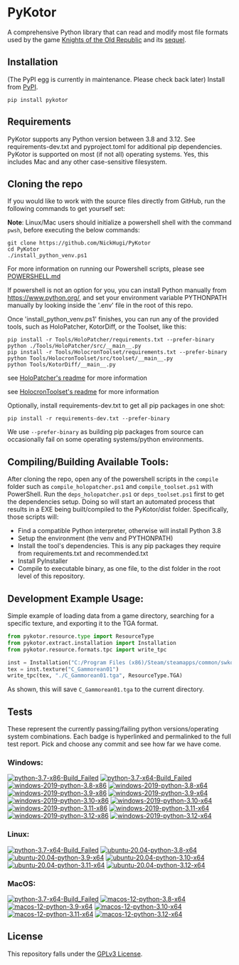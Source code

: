 
PyKotor
=======
A comprehensive Python library that can read and modify most file formats used by the game [Knights of the Old Republic](https://en.wikipedia.org/wiki/Star_Wars:_Knights_of_the_Old_Republic_(video_game)) and its [sequel](https://en.wikipedia.org/wiki/Star_Wars_Knights_of_the_Old_Republic_II:_The_Sith_Lords).

## Installation
(The PyPI egg is currently in maintenance. Please check back later) Install from [PyPI](https://pypi.org/project/PyKotor/).
```commandline
pip install pykotor
```

## Requirements
PyKotor supports any Python version between 3.8 and 3.12. See requirements-dev.txt and pyproject.toml for additional pip dependencies.
PyKotor is supported on most (if not all) operating systems. Yes, this includes Mac and any other case-sensitive filesystem.

## Cloning the repo
If you would like to work with the source files directly from GitHub, run the following commands to get yourself set:

**Note**: Linux/Mac users should initialize a powershell shell with the command `pwsh`, before executing the below commands:

```commandline
git clone https://github.com/NickHugi/PyKotor
cd PyKotor
./install_python_venv.ps1
```
For more information on running our Powershell scripts, please see [POWERSHELL.md](https://github.com/NickHugi/PyKotor/blob/master/POWERSHELL.md)

If powershell is not an option for you, you can install Python manually from https://www.python.org/, and set your environment variable PYTHONPATH manually by looking inside the '.env' file in the root of this repo.


Once 'install_python_venv.ps1' finishes, you can run any of the provided tools, such as HoloPatcher, KotorDiff, or the Toolset, like this:
```commandline
pip install -r Tools/HoloPatcher/requirements.txt --prefer-binary
python ./Tools/HoloPatcher/src/__main__.py
pip install -r Tools/HolocronToolset/requirements.txt --prefer-binary
python Tools/HolocronToolset/src/toolset/__main__.py
python Tools/KotorDiff/__main__.py
```

see [HoloPatcher's readme](https://github.com/NickHugi/PyKotor/tree/master/Tools/HoloPatcher#readme) for more information

see [HolocronToolset's readme](https://github.com/NickHugi/PyKotor/tree/master/Tools/HolocronToolset#readme) for more information

Optionally, install requirements-dev.txt to get all pip packages in one shot:
```commandline
pip install -r requirements-dev.txt --prefer-binary
```
We use `--prefer-binary` as building pip packages from source can occasionally fail on some operating systems/python environments.

## Compiling/Building Available Tools:
After cloning the repo, open any of the powershell scripts in the `compile` folder such as `compile_holopatcher.ps1` and `compile_toolset.ps1` with PowerShell. Run the `deps_holopatcher.ps1` or `deps_toolset.ps1` first to get the dependencies setup. Doing so will start an automated process that results in a EXE being built/compiled to the PyKotor/dist folder. Specifically, those scripts will:
- Find a compatible Python interpreter, otherwise will install Python 3.8
- Setup the environment (the venv and PYTHONPATH)
- Install the tool's dependencies. This is any pip packages they require from requirements.txt and recommended.txt
- Install PyInstaller
- Compile to executable binary, as one file, to the dist folder in the root level of this repository.


## Development Example Usage:
Simple example of loading data from a game directory, searching for a specific texture, and exporting it to the TGA format.
```python
from pykotor.resource.type import ResourceType
from pykotor.extract.installation import Installation
from pykotor.resource.formats.tpc import write_tpc

inst = Installation("C:/Program Files (x86)/Steam/steamapps/common/swkotor")
tex = inst.texture("C_Gammorean01")
write_tpc(tex, "./C_Gammorean01.tga", ResourceType.TGA)
```
As shown, this will save `C_Gammorean01.tga` to the current directory.

## Tests

These represent the currently passing/failing python versions/operating system combinations. Each badge is hyperlinked and permalinked to the full test report. Pick and choose any commit and see how far we have come.

### Windows:

<!-- WINDOWS-BADGES-START -->
[![python-3.7-x86-Build_Failed](https://img.shields.io/badge/python--3.7--x86_Build_Failed-lightgrey)](https://github.com/NickHugi/PyKotor/actions/runs/8398607818)
[![python-3.7-x64-Build_Failed](https://img.shields.io/badge/python--3.7--x64_Build_Failed-lightgrey)](https://github.com/NickHugi/PyKotor/actions/runs/8398607818)
[![windows-2019-python-3.8-x86](https://img.shields.io/badge/build-python--3.8--x86_Passing_632-brightgreen?style=plastic&logo=simple-icons&logoColor=%23FF5e34&label=11&labelColor=%23c71818&color=%232f991a)](https://htmlpreview.github.io/?https://github.com/NickHugi/PyKotor/blob/35842cbef9e1af1efc140d40e4c0fd317921ac0d/tests/results/7d3ea6dc3e56f91cd04b5a5b8b8cfb09a270a26f/pytest_report_windows-2019_python_3.8_x86/pytest_report.html)
[![windows-2019-python-3.8-x64](https://img.shields.io/badge/build-python--3.8--x64_Passing_632-brightgreen?style=plastic&logo=simple-icons&logoColor=%23FF5e34&label=11&labelColor=%23c71818&color=%232f991a)](https://htmlpreview.github.io/?https://github.com/NickHugi/PyKotor/blob/35842cbef9e1af1efc140d40e4c0fd317921ac0d/tests/results/7d3ea6dc3e56f91cd04b5a5b8b8cfb09a270a26f/pytest_report_windows-2019_python_3.8_x64/pytest_report.html)
[![windows-2019-python-3.9-x86](https://img.shields.io/badge/build-python--3.9--x86_Passing_632-brightgreen?style=plastic&logo=simple-icons&logoColor=%23FF5e34&label=11&labelColor=%23c71818&color=%232f991a)](https://htmlpreview.github.io/?https://github.com/NickHugi/PyKotor/blob/35842cbef9e1af1efc140d40e4c0fd317921ac0d/tests/results/7d3ea6dc3e56f91cd04b5a5b8b8cfb09a270a26f/pytest_report_windows-2019_python_3.9_x86/pytest_report.html)
[![windows-2019-python-3.9-x64](https://img.shields.io/badge/build-python--3.9--x64_Passing_632-brightgreen?style=plastic&logo=simple-icons&logoColor=%23FF5e34&label=11&labelColor=%23c71818&color=%232f991a)](https://htmlpreview.github.io/?https://github.com/NickHugi/PyKotor/blob/35842cbef9e1af1efc140d40e4c0fd317921ac0d/tests/results/7d3ea6dc3e56f91cd04b5a5b8b8cfb09a270a26f/pytest_report_windows-2019_python_3.9_x64/pytest_report.html)
[![windows-2019-python-3.10-x86](https://img.shields.io/badge/build-python--3.10--x86_Passing_632-brightgreen?style=plastic&logo=simple-icons&logoColor=%23FF5e34&label=11&labelColor=%23c71818&color=%232f991a)](https://htmlpreview.github.io/?https://github.com/NickHugi/PyKotor/blob/35842cbef9e1af1efc140d40e4c0fd317921ac0d/tests/results/7d3ea6dc3e56f91cd04b5a5b8b8cfb09a270a26f/pytest_report_windows-2019_python_3.10_x86/pytest_report.html)
[![windows-2019-python-3.10-x64](https://img.shields.io/badge/build-python--3.10--x64_Passing_632-brightgreen?style=plastic&logo=simple-icons&logoColor=%23FF5e34&label=11&labelColor=%23c71818&color=%232f991a)](https://htmlpreview.github.io/?https://github.com/NickHugi/PyKotor/blob/35842cbef9e1af1efc140d40e4c0fd317921ac0d/tests/results/7d3ea6dc3e56f91cd04b5a5b8b8cfb09a270a26f/pytest_report_windows-2019_python_3.10_x64/pytest_report.html)
[![windows-2019-python-3.11-x86](https://img.shields.io/badge/build-python--3.11--x86_Passing_632-brightgreen?style=plastic&logo=simple-icons&logoColor=%23FF5e34&label=11&labelColor=%23c71818&color=%232f991a)](https://htmlpreview.github.io/?https://github.com/NickHugi/PyKotor/blob/35842cbef9e1af1efc140d40e4c0fd317921ac0d/tests/results/7d3ea6dc3e56f91cd04b5a5b8b8cfb09a270a26f/pytest_report_windows-2019_python_3.11_x86/pytest_report.html)
[![windows-2019-python-3.11-x64](https://img.shields.io/badge/build-python--3.11--x64_Passing_632-brightgreen?style=plastic&logo=simple-icons&logoColor=%23FF5e34&label=11&labelColor=%23c71818&color=%232f991a)](https://htmlpreview.github.io/?https://github.com/NickHugi/PyKotor/blob/35842cbef9e1af1efc140d40e4c0fd317921ac0d/tests/results/7d3ea6dc3e56f91cd04b5a5b8b8cfb09a270a26f/pytest_report_windows-2019_python_3.11_x64/pytest_report.html)
[![windows-2019-python-3.12-x86](https://img.shields.io/badge/build-python--3.12--x86_Passing_632-brightgreen?style=plastic&logo=simple-icons&logoColor=%23FF5e34&label=11&labelColor=%23c71818&color=%232f991a)](https://htmlpreview.github.io/?https://github.com/NickHugi/PyKotor/blob/35842cbef9e1af1efc140d40e4c0fd317921ac0d/tests/results/7d3ea6dc3e56f91cd04b5a5b8b8cfb09a270a26f/pytest_report_windows-2019_python_3.12_x86/pytest_report.html)
[![windows-2019-python-3.12-x64](https://img.shields.io/badge/build-python--3.12--x64_Passing_632-brightgreen?style=plastic&logo=simple-icons&logoColor=%23FF5e34&label=11&labelColor=%23c71818&color=%232f991a)](https://htmlpreview.github.io/?https://github.com/NickHugi/PyKotor/blob/35842cbef9e1af1efc140d40e4c0fd317921ac0d/tests/results/7d3ea6dc3e56f91cd04b5a5b8b8cfb09a270a26f/pytest_report_windows-2019_python_3.12_x64/pytest_report.html)
<!-- WINDOWS-BADGES-END -->

### Linux:

<!-- LINUX-BADGES-START -->
[![python-3.7-x64-Build_Failed](https://img.shields.io/badge/python--3.7--x64_Build_Failed-lightgrey)](https://github.com/NickHugi/PyKotor/actions/runs/8398607818)
[![ubuntu-20.04-python-3.8-x64](https://img.shields.io/badge/build-python--3.8--x64_Passing_632-brightgreen?style=plastic&logo=simple-icons&logoColor=%23FF5e34&label=11&labelColor=%23c71818&color=%232f991a)](https://htmlpreview.github.io/?https://github.com/NickHugi/PyKotor/blob/35842cbef9e1af1efc140d40e4c0fd317921ac0d/tests/results/7d3ea6dc3e56f91cd04b5a5b8b8cfb09a270a26f/pytest_report_ubuntu-20.04_python_3.8_x64/pytest_report.html)
[![ubuntu-20.04-python-3.9-x64](https://img.shields.io/badge/build-python--3.9--x64_Passing_632-brightgreen?style=plastic&logo=simple-icons&logoColor=%23FF5e34&label=11&labelColor=%23c71818&color=%232f991a)](https://htmlpreview.github.io/?https://github.com/NickHugi/PyKotor/blob/35842cbef9e1af1efc140d40e4c0fd317921ac0d/tests/results/7d3ea6dc3e56f91cd04b5a5b8b8cfb09a270a26f/pytest_report_ubuntu-20.04_python_3.9_x64/pytest_report.html)
[![ubuntu-20.04-python-3.10-x64](https://img.shields.io/badge/build-python--3.10--x64_Passing_632-brightgreen?style=plastic&logo=simple-icons&logoColor=%23FF5e34&label=11&labelColor=%23c71818&color=%232f991a)](https://htmlpreview.github.io/?https://github.com/NickHugi/PyKotor/blob/35842cbef9e1af1efc140d40e4c0fd317921ac0d/tests/results/7d3ea6dc3e56f91cd04b5a5b8b8cfb09a270a26f/pytest_report_ubuntu-20.04_python_3.10_x64/pytest_report.html)
[![ubuntu-20.04-python-3.11-x64](https://img.shields.io/badge/build-python--3.11--x64_Passing_632-brightgreen?style=plastic&logo=simple-icons&logoColor=%23FF5e34&label=11&labelColor=%23c71818&color=%232f991a)](https://htmlpreview.github.io/?https://github.com/NickHugi/PyKotor/blob/35842cbef9e1af1efc140d40e4c0fd317921ac0d/tests/results/7d3ea6dc3e56f91cd04b5a5b8b8cfb09a270a26f/pytest_report_ubuntu-20.04_python_3.11_x64/pytest_report.html)
[![ubuntu-20.04-python-3.12-x64](https://img.shields.io/badge/build-python--3.12--x64_Passing_632-brightgreen?style=plastic&logo=simple-icons&logoColor=%23FF5e34&label=11&labelColor=%23c71818&color=%232f991a)](https://htmlpreview.github.io/?https://github.com/NickHugi/PyKotor/blob/35842cbef9e1af1efc140d40e4c0fd317921ac0d/tests/results/7d3ea6dc3e56f91cd04b5a5b8b8cfb09a270a26f/pytest_report_ubuntu-20.04_python_3.12_x64/pytest_report.html)
<!-- LINUX-BADGES-END -->

### MacOS:

<!-- MACOS-BADGES-START -->
[![python-3.7-x64-Build_Failed](https://img.shields.io/badge/python--3.7--x64_Build_Failed-lightgrey)](https://github.com/NickHugi/PyKotor/actions/runs/8398607818)
[![macos-12-python-3.8-x64](https://img.shields.io/badge/build-python--3.8--x64_Passing_631-brightgreen?style=plastic&logo=simple-icons&logoColor=%23FF5e34&label=12&labelColor=%23c71818&color=%232f991a)](https://htmlpreview.github.io/?https://github.com/NickHugi/PyKotor/blob/35842cbef9e1af1efc140d40e4c0fd317921ac0d/tests/results/7d3ea6dc3e56f91cd04b5a5b8b8cfb09a270a26f/pytest_report_macos-12_python_3.8_x64/pytest_report.html)
[![macos-12-python-3.9-x64](https://img.shields.io/badge/build-python--3.9--x64_Passing_631-brightgreen?style=plastic&logo=simple-icons&logoColor=%23FF5e34&label=12&labelColor=%23c71818&color=%232f991a)](https://htmlpreview.github.io/?https://github.com/NickHugi/PyKotor/blob/35842cbef9e1af1efc140d40e4c0fd317921ac0d/tests/results/7d3ea6dc3e56f91cd04b5a5b8b8cfb09a270a26f/pytest_report_macos-12_python_3.9_x64/pytest_report.html)
[![macos-12-python-3.10-x64](https://img.shields.io/badge/build-python--3.10--x64_Passing_631-brightgreen?style=plastic&logo=simple-icons&logoColor=%23FF5e34&label=12&labelColor=%23c71818&color=%232f991a)](https://htmlpreview.github.io/?https://github.com/NickHugi/PyKotor/blob/35842cbef9e1af1efc140d40e4c0fd317921ac0d/tests/results/7d3ea6dc3e56f91cd04b5a5b8b8cfb09a270a26f/pytest_report_macos-12_python_3.10_x64/pytest_report.html)
[![macos-12-python-3.11-x64](https://img.shields.io/badge/build-python--3.11--x64_Passing_631-brightgreen?style=plastic&logo=simple-icons&logoColor=%23FF5e34&label=12&labelColor=%23c71818&color=%232f991a)](https://htmlpreview.github.io/?https://github.com/NickHugi/PyKotor/blob/35842cbef9e1af1efc140d40e4c0fd317921ac0d/tests/results/7d3ea6dc3e56f91cd04b5a5b8b8cfb09a270a26f/pytest_report_macos-12_python_3.11_x64/pytest_report.html)
[![macos-12-python-3.12-x64](https://img.shields.io/badge/build-python--3.12--x64_Passing_631-brightgreen?style=plastic&logo=simple-icons&logoColor=%23FF5e34&label=12&labelColor=%23c71818&color=%232f991a)](https://htmlpreview.github.io/?https://github.com/NickHugi/PyKotor/blob/35842cbef9e1af1efc140d40e4c0fd317921ac0d/tests/results/7d3ea6dc3e56f91cd04b5a5b8b8cfb09a270a26f/pytest_report_macos-12_python_3.12_x64/pytest_report.html)
<!-- MACOS-BADGES-END -->

## License
This repository falls under the [GPLv3 License](https://github.com/NickHugi/PyKotor/blob/master/LICENSE).















































































